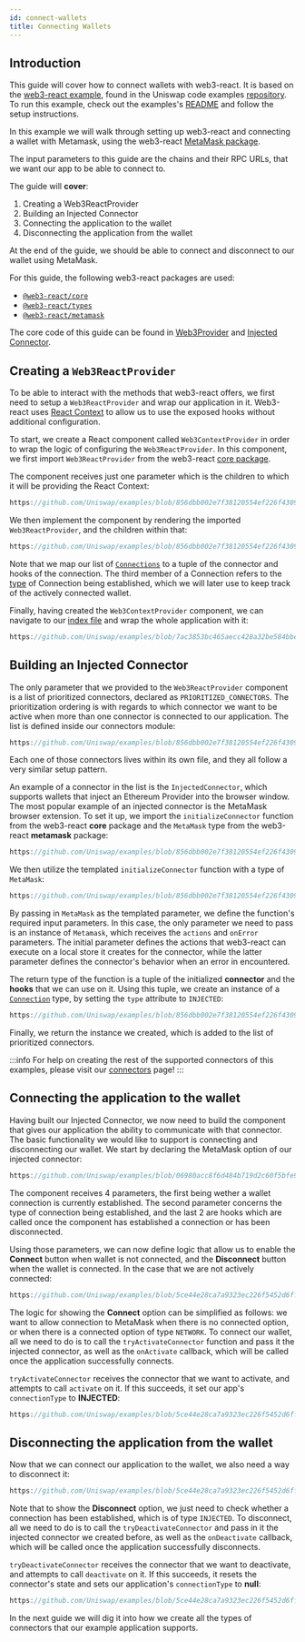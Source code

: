 ```yaml
---
id: connect-wallets
title: Connecting Wallets
---     
```


## Introduction

This guide will cover how to connect wallets with web3-react. It is based on the [web3-react example](https://github.com/Uniswap/examples), found in the Uniswap code examples [repository](https://github.com/Uniswap/examples). To run this example, check out the examples's [README](https://github.com/Uniswap/examples) and follow the setup instructions.


In this example we will walk through setting up web3-react and connecting a wallet with Metamask, using the web3-react [MetaMask package](https://www.npmjs.com/package/@web3-react/metamask).


The input parameters to this guide are the chains and their RPC URLs, that we want our app to be able to connect to.

The guide will **cover**:

1. Creating a Web3ReactProvider
2. Building an Injected Connector
3. Connecting the application to the wallet
4. Disconnecting the application from the wallet

At the end of the guide, we should be able to connect and disconnect to our wallet using MetaMask.

For this guide, the following web3-react packages are used:

- [`@web3-react/core`](https://www.npmjs.com/package/@web3-react/core)
- [`@web3-react/types`](https://www.npmjs.com/package/@web3-react/types)
- [`@web3-react/metamask`](https://www.npmjs.com/package/@web3-react/metamask)

The core code of this guide can be found in [Web3Provider](https://github.com/Uniswap/examples) and [Injected Connector](https://github.com/Uniswap/examples).

## Creating a `Web3ReactProvider`

To be able to interact with the methods that web3-react offers, we first need to setup a `Web3ReactProvider` and wrap our application in it. Web3-react uses [React Context](https://reactjs.org/docs/context.html) to allow us to use the exposed hooks without additional configuration. 

To start, we create a React component called `Web3ContextProvider` in order to wrap the logic of configuring the `Web3ReactProvider`. In this component, we first import  `Web3ReactProvider` from the web3-react [core package](https://www.npmjs.com/package/@web3-react/core).

The component receives just one parameter which is the children to which it will be providing the React Context:

```typescript reference title="Defining the Web3React component" referenceLinkText="View on Github" customStyling
https://github.com/Uniswap/examples/blob/856dbb002e7f38120554ef226f4309c96ce6ea79/web3-react/src/libs/components/Web3ContextProvider.tsx#L6
```

We then implement the component by rendering the imported `Web3ReactProvider`, and the children within that:


```typescript reference title="Implementing the component" referenceLinkText="View on Github" customStyling
https://github.com/Uniswap/examples/blob/856dbb002e7f38120554ef226f4309c96ce6ea79/web3-react/src/libs/components/Web3ContextProvider.tsx#L10-L16
```

Note that we map our list of [`Connections`](https://github.com/Uniswap/examples/blob/856dbb002e7f38120554ef226f4309c96ce6ea79/web3-react/src/libs/connections.ts#L10) to a tuple of the connector and hooks of the connection. The third member of a Connection refers to the [type](https://github.com/Uniswap/examples/blob/06980acc8f6d484b719d2c60f5bfe9d766cb95d6/web3-react/src/libs/connections.ts#L16) of Connection being established, which we will later use to keep track of the actively connected wallet.

Finally, having created the `Web3ContextProvider` component, we can navigate to our [index file](https://github.com/Uniswap/examples/blob/feat/web3-react/web3-react/src/index.tsx) and wrap the whole application with it:

```typescript reference title="Wrapping our app with the web3 context" referenceLinkText="View on Github" customStyling
https://github.com/Uniswap/examples/blob/7ac3853bc465aecc428a32be584bbeb833b0a63c/web3-react/src/index.tsx#L16-L22
```

## Building an Injected Connector

The only parameter that we provided to the `Web3ReactProvider` component is a list of prioritized connectors, declared as `PRIORITIZED_CONNECTORS`. The prioritization ordering is with regards to which connector we want to be active when more than one connector is connected to our application. The list is defined inside our connectors module: 

```typescript reference title="Creating the prioritized Connectors list" referenceLinkText="View on Github" customStyling
https://github.com/Uniswap/examples/blob/856dbb002e7f38120554ef226f4309c96ce6ea79/web3-react/src/libs/connections.ts#L36-L42
```

Each one of those connectors lives within its own file, and they all follow a very similar setup pattern. 

An example of a connector in the list is the `InjectedConnector`, which supports wallets that inject an Ethereum Provider into the browser window. The most popular example of an injected connector is the MetaMask browser extension. To set it up, we import the `initializeConnector` function from the web3-react **core** package and the `MetaMask` type from the web3-react **metamask** package:

```typescript reference title="Importing Connector dependencies" referenceLinkText="View on Github" customStyling
https://github.com/Uniswap/examples/blob/856dbb002e7f38120554ef226f4309c96ce6ea79/web3-react/src/libs/injected.ts#L1-L2
```

We then utilize the templated `initializeConnector` function with a type of `MetaMask`:

```typescript reference title="Initializing the MetaMask connector" referenceLinkText="View on Github" customStyling
https://github.com/Uniswap/examples/blob/856dbb002e7f38120554ef226f4309c96ce6ea79/web3-react/src/libs/injected.ts#L12-L15
```

By passing in `MetaMask` as the templated parameter, we define the function's required input parameters. In this case, the only parameter we need to pass is an instance of `Metamask`, which receives the `actions` and `onError` parameters. The initial parameter defines the actions that web3-react can execute on a local store it creates for the connector, while the latter parameter defines the connector's behavior when an error in encountered.

The return type of the function is a tuple of the initialized **connector** and the **hooks** that we can use on it. Using this tuple, we create an instance of a [`Connection`](https://github.com/Uniswap/examples/blob/856dbb002e7f38120554ef226f4309c96ce6ea79/web3-react/src/libs/connections.ts#L10) type, by setting the `type` attribute to `INJECTED`:


```typescript reference title="Creating a connection instance" referenceLinkText="View on Github" customStyling
https://github.com/Uniswap/examples/blob/856dbb002e7f38120554ef226f4309c96ce6ea79/web3-react/src/libs/injected.ts#L16-L20
```

Finally, we return the instance we created, which is added to the list of prioritized connectors. 

:::info
For help on creating the rest of the supported connectors of this examples, please visit our [connectors](../reference/connectors.md) page!
:::


## Connecting the application to the wallet

Having built our Injected Connector, we now need to build the component that gives our application the ability to communicate with that connector. The basic functionality we would like to support is connecting and disconnecting our wallet. We start by declaring the MetaMask option of our injected connector:

```typescript reference title="Creating the MetaMask option" referenceLinkText="View on Github" customStyling
https://github.com/Uniswap/examples/blob/06980acc8f6d484b719d2c60f5bfe9d766cb95d6/web3-react/src/libs/components/MetaMaskOption.tsx#L5-L10
```

The component receives 4 parameters, the first being wether a wallet connection is currently established. The second parameter concerns the type of connection being established, and the last 2 are hooks which are called once the component has established a connection or has been disconnected. 

Using those parameters, we can now define logic that allow us to enable the **Connect** button when wallet is not connected, and the **Disconnect** button when the wallet is connected. In the case that we are not actively connected:

```typescript reference title="Connecting to MetaMask" referenceLinkText="View on Github" customStyling
https://github.com/Uniswap/examples/blob/5ce44e28ca7a9323ec226f5452d6ffb6c949a82f/web3-react/src/libs/components/MetaMaskOption.tsx#L22-L34
```

The logic for showing the **Connect** option can be simplified as follows: we want to allow connection to MetaMask when there is no connected option, or when there is a connected option of type `NETWORK`. To connect our wallet, all we need to do is to call the `tryActivateConnector` function and pass it the injected connector, as well as the `onActivate` callback, which will be called once the application successfully connects. 

`tryActivateConnector` receives the connector that we want to activate, and attempts to call `activate` on it. If this succeeds, it set our app's `connectionType` to **INJECTED**:


```typescript reference title="Activating the Injected Connector" referenceLinkText="View on Github" customStyling
https://github.com/Uniswap/examples/blob/5ce44e28ca7a9323ec226f5452d6ffb6c949a82f/web3-react/src/libs/connections.ts#L104-L106
```

## Disconnecting the application from the wallet

Now that we can connect our application to the wallet, we also need a way to disconnect it:

```typescript reference title="Disconnecting from MetaMask" referenceLinkText="View on Github" customStyling
https://github.com/Uniswap/examples/blob/5ce44e28ca7a9323ec226f5452d6ffb6c949a82f/web3-react/src/libs/components/MetaMaskOption.tsx#L35-L45
```

Note that to show the **Disconnect** option, we just need to check whether a connection has been established, which is of type `INJECTED`. To disconnect, all we need to do is to call the `tryDeactivateConnector` and pass in it the injected connector we created before, as well as the `onDeactivate` callback, which will be called once the application successfully disconnects. 

`tryDeactivateConnector` receives the connector that we want to deactivate, and attempts to call `deactivate` on it. If this succeeds, it resets the connector's state and sets our application's `connectionType` to **null**:

```typescript reference title="Disconnecting the Injected Connector" referenceLinkText="View on Github" customStyling
https://github.com/Uniswap/examples/blob/5ce44e28ca7a9323ec226f5452d6ffb6c949a82f/web3-react/src/libs/connections.ts#L118-L122
```


In the next guide we will dig it into how we create all the types of connectors that our example application supports.
# 

